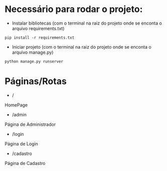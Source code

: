 # Necessário para rodar o projeto:

* Instalar bibliotecas (com o terminal na raiz do projeto onde se enconta o arquivo requirements.txt)
```
pip install -r requirements.txt
```

* Iniciar projeto (com o terminal na raiz do projeto onde se enconta o arquivo manage.py)
```
python manage.py runserver
```


# Páginas/Rotas

* /
  
HomePage

* /admin
  
Página de Administrador

* /login
  
Página de Login

* /cadastro
  
Página de Cadastro
